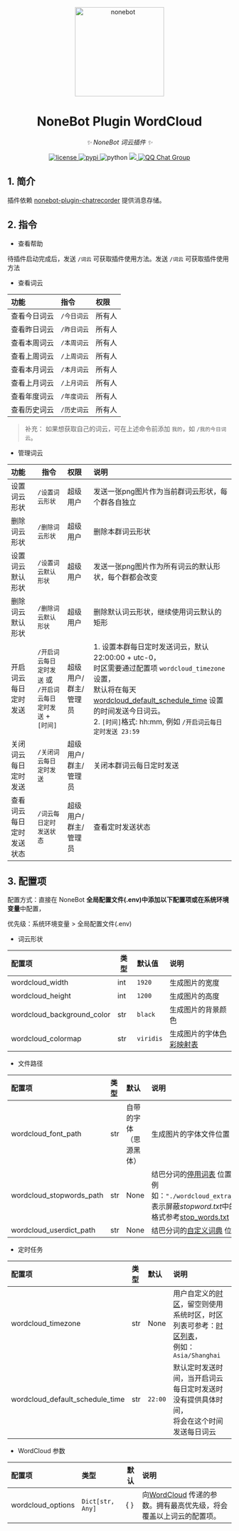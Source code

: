 <!-- markdownlint-disable MD033 MD036 MD041 -->

<p align="center">
  <a href="https://v2.nonebot.dev/"><img src="https://v2.nonebot.dev/logo.png" width="200" height="200" alt="nonebot"></a>
</p>

<div align="center">

# NoneBot Plugin WordCloud

_✨ NoneBot 词云插件 ✨_

</div>

<p align="center">
  <a href="https://raw.githubusercontent.com/he0119/nonebot-plugin-wordcloud/main/LICENSE">
    <img src="https://img.shields.io/github/license/he0119/nonebot-plugin-wordcloud.svg" alt="license">
  </a>
  <a href="https://pypi.python.org/pypi/nonebot-plugin-wordcloud">
    <img src="https://img.shields.io/pypi/v/nonebot-plugin-wordcloud.svg" alt="pypi">
  </a>
  <img src="https://img.shields.io/badge/python-3.8+-blue.svg" alt="python">
  <a href="https://codecov.io/gh/he0119/nonebot-plugin-wordcloud">
    <img src="https://codecov.io/gh/he0119/nonebot-plugin-wordcloud/branch/main/graph/badge.svg?token=e2ECtMI91C"/>
  </a>
  <a href="https://jq.qq.com/?_wv=1027&k=7zQUpiGp">
    <img src="https://img.shields.io/badge/QQ%E7%BE%A4-730374631-orange?style=flat-square" alt="QQ Chat Group">
  </a>
</p>

## 1. 简介

插件依赖 [nonebot-plugin-chatrecorder](https://github.com/MeetWq/nonebot-plugin-chatrecorder) 提供消息存储。

## 2. 指令

* 查看帮助

待插件启动完成后，发送 `/词云` 可获取插件使用方法。发送 `/词云` 可获取插件使用方法

* 查看词云

| 功能         | 指令          | 权限   |
| :----------- | :------------ | :----- |
| 查看今日词云 | `/今日词云` | 所有人 |
| 查看昨日词云 | `/昨日词云` | 所有人 |
| 查看本周词云 | `/本周词云` | 所有人 |
| 查看上周词云 | `/上周词云` | 所有人 |
| 查看本月词云 | `/本月词云` | 所有人 |
| 查看上月词云 | `/上月词云` | 所有人 |
| 查看年度词云 | `/年度词云` | 所有人 |
| 查看历史词云 | `/历史词云` | 所有人 |

> 补充： 如果想获取自己的词云，可在上述命令前添加 `我的`，如 `/我的今日词云`。

- 管理词云

| 功能                     | 指令                                                                     | 权限                 | 说明                                                                                                                                                                                                                                                                                      |
| :----------------------- | ------------------------------------------------------------------------ | :------------------- | :---------------------------------------------------------------------------------------------------------------------------------------------------------------------------------------------------------------------------------------------------------------------------------------- |
| 设置词云形状             | `/设置词云形状`                                                        | 超级用户             | 发送一张png图片作为当前群词云形状，每个群各自独立                                                                                                                                                                                                                                         |
| 删除词云形状             | `/删除词云形状`                                                        | 超级用户             | 删除本群词云形状                                                                                                                                                                                                                                                                          |
| 设置词云默认形状         | `/设置词云默认形状`                                                    | 超级用户             | 发送一张png图片作为所有词云的默认形状，每个群都会改变                                                                                                                                                                                                                                     |
| 删除词云默认形状         | `/删除词云默认形状`                                                    | 超级用户             | 删除默认词云形状，继续使用词云默认的矩形                                                                                                                                                                                                                                                  |
| 开启词云每日定时发送     | `/开启词云每日定时发送` 或<br />`/开启词云每日定时发送` + `[时间]` | 超级用户/群主/管理员 | 1. 设置本群每日定时发送词云，默认22:00:00 + utc-0，<br />时区需要通过配置项 `wordcloud_timezone `设置，<br />默认将在每天 [wordcloud_default_schedule_time](#wordcloud_default_schedule_time) 设置的时间发送今日词云。<br />2. `[时间]`格式: hh:mm, 例如 `/开启词云每日定时发送 23:59` |
| 关闭词云每日定时发送     | `/关闭词云每日定时发送`                                                | 超级用户/群主/管理员 | 关闭本群词云每日定时发送                                                                                                                                                                                                                                                                  |
| 查看词云每日定时发送状态 | `/词云每日定时发送状态`                                                | 超级用户/群主/管理员 | 查看定时发送状态                                                                                                                                                                                                                                                                          |

## 3. 配置项

配置方式：直接在 NoneBot **全局配置文件(.env)**中添加以下配置项或在**系统环境变量**中配置，

优先级：系统环境变量 > 全局配置文件(.env)

* 词云形状

| 配置项                     | 类型 | 默认值      | 说明                                                                                   |
| :------------------------- | ---- | :---------- | :------------------------------------------------------------------------------------- |
| wordcloud_width            | int  | `1920`    | 生成图片的宽度                                                                         |
| wordcloud_height           | int  | `1200`    | 生成图片的高度                                                                         |
| wordcloud_background_color | str  | `black`   | 生成图片的背景颜色                                                                     |
| wordcloud_colormap         | str  | `viridis` | 生成图片的字体[色彩映射表](https://matplotlib.org/stable/tutorials/colors/colormaps.html) |

* 文件路径

| 配置项                   | 类型 | 默认                   | 说明                                                                                                                                                                                                                                                                                                                                                                      |
| :----------------------- | :--- | :--------------------- | :------------------------------------------------------------------------------------------------------------------------------------------------------------------------------------------------------------------------------------------------------------------------------------------------------------------------------------------------------------------------ |
| wordcloud_font_path      | str  | 自带的字体（思源黑体） | 生成图片的字体文件位置                                                                                                                                                                                                                                                                                                                                                    |
| wordcloud_stopwords_path | str  | None                   | 结巴分词的[停用词表](https://github.com/fxsjy/jieba#%E5%9F%BA%E4%BA%8E-tf-idf-%E7%AE%97%E6%B3%95%E7%9A%84%E5%85%B3%E9%94%AE%E8%AF%8D%E6%8A%BD%E5%8F%96) 位置, 用来屏蔽某些词语<br />例如：`"./wordcloud_extra_dict/stopword.txt"`<br />表示屏蔽*stopword.txt*中的词语，<br />格式参考[stop_words.txt](https://github.com/fxsjy/jieba/blob/master/extra_dict/stop_words.txt) |
| wordcloud_userdict_path  | str  | None                   | 结巴分词的[自定义词典](https://github.com/fxsjy/jieba#%E8%BD%BD%E5%85%A5%E8%AF%8D%E5%85%B8) 位置                                                                                                                                                                                                                                                                             |

* 定时任务

| 配置项                          | 类型 | 默认      | 说明                                                                                                                                                                                  |
| :------------------------------ | :--- | :-------- | :------------------------------------------------------------------------------------------------------------------------------------------------------------------------------------ |
| wordcloud_timezone              | str  | None      | 用户自定义的[时区](https://docs.python.org/zh-cn/3/library/zoneinfo.html)，留空则使用系统时区，时区列表可参考：[时区列表](https://timezonedb.com/time-zones)，<br />例如：`Asia/Shanghai` |
| wordcloud_default_schedule_time | str  | `22:00` | 默认定时发送时间，当开启词云每日定时发送时没有提供具体时间，<br />将会在这个时间发送每日词云                                                                                          |

* WordCloud 参数

| 配置项            | 类型               | 默认 | 说明                                                                                                                                                            |
| :---------------- | :----------------- | ---- | :-------------------------------------------------------------------------------------------------------------------------------------------------------------- |
| wordcloud_options | `Dict[str, Any]` | { } | 向[WordCloud](https://amueller.github.io/word_cloud/generated/wordcloud.WordCloud.html#wordcloud.WordCloud) 传递的参数。拥有最高优先级，将会覆盖以上词云的配置项。 |

